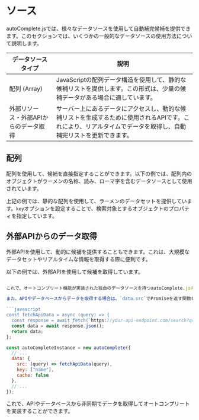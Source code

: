 # ソース
autoComplete.jsでは、様々なデータソースを使用して自動補完候補を提供できます。このセクションでは、いくつかの一般的なデータソースの使用方法について説明します。


|データソースタイプ|	説明|
|---|----|
|配列 (Array)	|JavaScriptの配列データ構造を使用して、静的な候補リストを提供します。この形式は、少量の候補データがある場合に適しています。
|外部リソース・外部APIからのデータ取得	|サーバー上にあるデータにアクセスし、動的な候補リストを生成するために使用されるAPIです。これにより、リアルタイムでデータを取得し、自動補完リストを更新できます。|



## 配列
配列を使用して、候補を直接指定することができます。以下の例では、配列内のオブジェクトがラーメンの名称、読み、ローマ字を含むデータソースとして使用されています。


上記の例では、静的な配列を使用して、ラーメンのデータセットを提供しています。`key`オプションを設定することで、検索対象とするオブジェクトのプロパティを指定しています。

## 外部APIからのデータ取得

外部APIを使用して、動的に候補を提供することもできます。これは、大規模なデータセットやリアルタイムな情報を取得する際に便利です。

以下の例では、外部APIを使用して候補を取得しています。

```javascript

これで、オートコンプリート機能が実装された独自のデータソースを持つautoComplete.jsのチュートリアルが完成です。上記のコードを使用して、独自のデータソースに応じたオートコンプリート機能を実装できます。

また、APIやデータベースからデータを取得する場合は、`data.src`でPromiseを返す関数を指定し、非同期でデータを取得することができます。

```javascript
const fetchApiData = async (query) => {
  const response = await fetch(`https://your-api-endpoint.com/search?q=${query}`);
  const data = await response.json();
  return data;
};

const autoCompleteInstance = new autoComplete({
  // ...
  data: {
    src: (query) => fetchApiData(query),
    key: ["name"],
    cache: false
  },
  // ...
});
```

これで、APIやデータベースから非同期でデータを取得してオートコンプリートを実装することができます。
